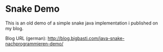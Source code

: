 Snake Demo
==========
This is an old demo of a simple snake java implementation i published on my blog.

Blog URL (german): http://blog.bigbasti.com/java-snake-nachprogrammieren-demo/

